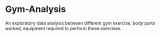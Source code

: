 # Gym-Analysis
An exploratory data analysis between different gym exercise, body parts worked, equipment required to perform these exercises.
